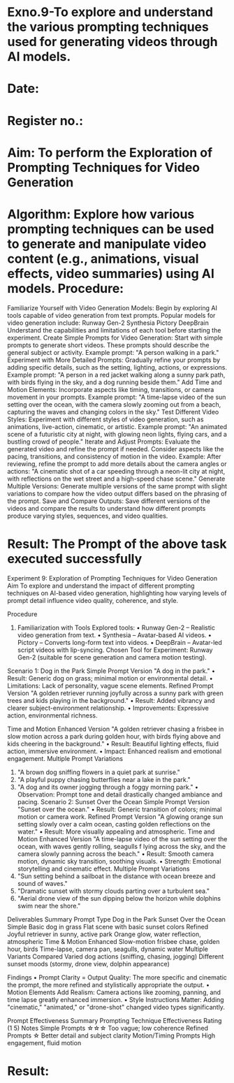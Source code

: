 # Exno.9-To explore and understand the various prompting techniques used for generating videos through AI models. 

# Date: 
# Register no.:
# Aim: To perform the Exploration of Prompting Techniques for Video Generation
# Algorithm: Explore how various prompting techniques can be used to generate and manipulate video content (e.g., animations, visual effects, video summaries) using AI models. Procedure:
Familiarize Yourself with Video Generation Models:
Begin by exploring AI tools capable of video generation from text prompts. Popular models for video generation include:
Runway Gen-2
Synthesia
Pictory
DeepBrain
Understand the capabilities and limitations of each tool before starting the experiment.
Create Simple Prompts for Video Generation:
Start with simple prompts to generate short videos. These prompts should describe the general subject or activity.
Example prompt: "A person walking in a park."
Experiment with More Detailed Prompts:
Gradually refine your prompts by adding specific details, such as the setting, lighting, actions, or expressions.
Example prompt: "A person in a red jacket walking along a sunny park path, with birds flying in the sky, and a dog running beside them."
Add Time and Motion Elements:
Incorporate aspects like timing, transitions, or camera movement in your prompts.
Example prompt: "A time-lapse video of the sun setting over the ocean, with the camera slowly zooming out from a beach, capturing the waves and changing colors in the sky."
Test Different Video Styles:
Experiment with different styles of video generation, such as animations, live-action, cinematic, or artistic.
Example prompt: "An animated scene of a futuristic city at night, with glowing neon lights, flying cars, and a bustling crowd of people."
Iterate and Adjust Prompts:
Evaluate the generated video and refine the prompt if needed. Consider aspects like the pacing, transitions, and consistency of motion in the video.
Example: After reviewing, refine the prompt to add more details about the camera angles or actions: "A cinematic shot of a car speeding through a neon-lit city at night, with reflections on the wet street and a high-speed chase scene."
Generate Multiple Versions:
Generate multiple versions of the same prompt with slight variations to compare how the video output differs based on the phrasing of the prompt.
Save and Compare Outputs:
Save different versions of the videos and compare the results to understand how different prompts produce varying styles, sequences, and video qualities.


# Result: The Prompt of the above task executed successfully



Experiment 9: Exploration of Prompting Techniques for Video Generation 
Aim 
To explore and understand the impact of different prompting techniques on AI-based 
video generation, highlighting how varying levels of prompt detail influence video 
quality, coherence, and style. 
 
Procedure 
1. Familiarization with Tools 
Explored tools: 
• Runway Gen-2 – Realistic video generation from text. 
• Synthesia – Avatar-based AI videos. 
• Pictory – Converts long-form text into videos. 
• DeepBrain – Avatar-led script videos with lip-syncing. 
Chosen Tool for Experiment: Runway Gen-2 (suitable for scene generation and camera 
motion testing). 
 
Scenario 1: Dog in the Park 
Simple Prompt Version 
"A dog in the park." 
• Result: Generic dog on grass; minimal motion or environmental detail. 
• Limitations: Lack of personality, vague scene elements. 
Refined Prompt Version 
"A golden retriever running joyfully across a sunny park with green trees and kids playing 
in the background." 
• Result: Added vibrancy and clearer subject-environment relationship. 
• Improvements: Expressive action, environmental richness. 
 
Time and Motion Enhanced Version 
"A golden retriever chasing a frisbee in slow motion across a park during golden hour, 
with birds flying above and kids cheering in the background." 
• Result: Beautiful lighting effects, fluid action, immersive environment. 
• Impact: Enhanced realism and emotional engagement. 
Multiple Prompt Variations 
1. "A brown dog sniffing flowers in a quiet park at sunrise." 
2. "A playful puppy chasing butterflies near a lake in the park." 
3. "A dog and its owner jogging through a foggy morning park." 
• Observation: Prompt tone and detail drastically changed ambiance and pacing. 
Scenario 2: Sunset Over the Ocean 
Simple Prompt Version 
"Sunset over the ocean." 
• Result: Generic transition of colors; minimal motion or camera work. 
Refined Prompt Version 
"A glowing orange sun setting slowly over a calm ocean, casting golden reflections on 
the water." 
• Result: More visually appealing and atmospheric. 
Time and Motion Enhanced Version 
"A time-lapse video of the sun setting over the ocean, with waves gently rolling, seagulls 
f
 lying across the sky, and the camera slowly panning across the beach." 
• Result: Smooth camera motion, dynamic sky transition, soothing visuals. 
• Strength: Emotional storytelling and cinematic effect. 
Multiple Prompt Variations 
1. "Sun setting behind a sailboat in the distance with ocean breeze and sound of 
waves." 
2. "Dramatic sunset with stormy clouds parting over a turbulent sea." 
3. "Aerial drone view of the sun dipping below the horizon while dolphins swim near 
the shore." 
 
Deliverables Summary 
Prompt Type Dog in the Park Sunset Over the Ocean 
Simple Basic dog in grass Flat scene with basic sunset colors 
Refined Joyful retriever in sunny, 
active park 
Orange glow, water reflection, 
atmospheric 
Time & Motion 
Enhanced 
Slow-motion frisbee 
chase, golden hour, birds 
Time-lapse, camera pan, seagulls, 
dynamic water 
Multiple Variants 
Compared 
Varied dog actions 
(sniffing, chasing, jogging) 
Different sunset moods (stormy, drone 
view, dolphin appearance) 
 
Findings 
• Prompt Clarity = Output Quality: The more specific and cinematic the prompt, 
the more refined and stylistically appropriate the output. 
• Motion Elements Add Realism: Camera actions like zooming, panning, and time
lapse greatly enhanced immersion. 
• Style Instructions Matter: Adding "cinematic," "animated," or "drone-shot" 
changed video types significantly. 
 
Prompt Effectiveness Summary 
Prompting Technique Effectiveness Rating (1
5) Notes 
Simple Prompts   ☆☆☆ Too vague; low coherence 
Refined Prompts     ☆ Better detail and subject clarity 
Motion/Timing 
Prompts       High engagement, fluid motion





# Result:

